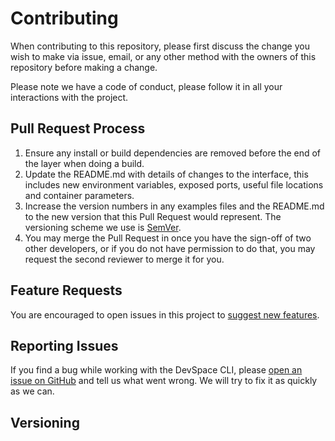 # Contributing

When contributing to this repository, please first discuss the change you wish to make via issue,
email, or any other method with the owners of this repository before making a change. 

Please note we have a code of conduct, please follow it in all your interactions with the project.

## Pull Request Process

1. Ensure any install or build dependencies are removed before the end of the layer when doing a 
   build.
2. Update the README.md with details of changes to the interface, this includes new environment 
   variables, exposed ports, useful file locations and container parameters.
3. Increase the version numbers in any examples files and the README.md to the new version that this
   Pull Request would represent. The versioning scheme we use is [SemVer](http://semver.org/).
4. You may merge the Pull Request in once you have the sign-off of two other developers, or if you 
   do not have permission to do that, you may request the second reviewer to merge it for you.

## Feature Requests
You are encouraged to open issues in this project to [suggest new features](https://github.com/grovf/hyperon/issues/new?labels=kind%2Ffeature&template=feature-request.md&title=Feature%20Request:).

## Reporting Issues
If you find a bug while working with the DevSpace CLI, please [open an issue on GitHub](https://github.com/grovf/hyperon/issues/new?labels=kind%2Fbug&template=bug-report.md&title=Bug:) and tell us what went wrong. We will try to fix it as quickly as we can.

## Versioning

